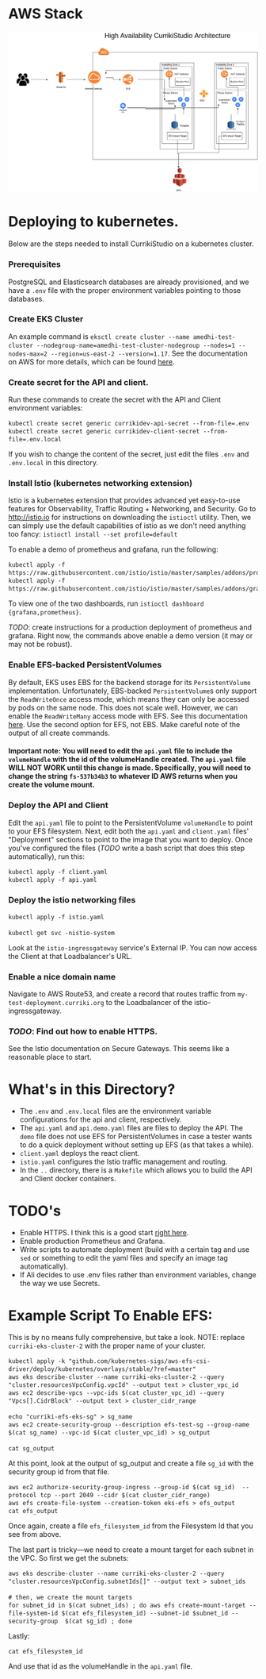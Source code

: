 # AWS Stack

![](EKS-CloudFormationDiagram.png)

# Deploying to kubernetes.

Below are the steps needed to install CurrikiStudio on a kubernetes cluster.

### Prerequisites
PostgreSQL and Elasticsearch databases are already provisioned, and we have a `.env` file with the proper environment variables pointing to those databases.

### Create EKS Cluster

An example command is `eksctl create cluster --name amedhi-test-cluster --nodegroup-name=amedhi-test-cluster-nodegroup --nodes=1 --nodes-max=2 --region=us-east-2 --version=1.17`. See the documentation on AWS for more details, which can be found [here](https://docs.aws.amazon.com/eks/latest/userguide/getting-started-eksctl.html).


### Create secret for the API and client.

Run these commands to create the secret with the API and Client environment variables:
```
kubectl create secret generic currikidev-api-secret --from-file=.env
kubectl create secret generic currikidev-client-secret --from-file=.env.local
```
If you wish to change the content of the secret, just edit the files `.env` and `.env.local` in this directory.


### Install Istio (kubernetes networking extension)
Istio is a kubernetes extension that provides advanced yet easy-to-use features for Observability, Traffic Routing + Networking, and Security.
Go to http://istio.io for instructions on downloading the `istioctl` utility. Then, we can simply use the default capabilities of istio as we don't need anything too fancy:
```istioctl install --set profile=default```

To enable a demo of prometheus and grafana, run the following:
```
kubectl apply -f https://raw.githubusercontent.com/istio/istio/master/samples/addons/prometheus.yaml
kubectl apply -f https://raw.githubusercontent.com/istio/istio/master/samples/addons/grafana.yaml
```

To view one of the two dashboards, run `istioctl dashboard {grafana,prometheus}`.

*TODO*: create instructions for a production deployment of prometheus and grafana. Right now, the commands above enable a demo version (it may or may not be robust).

### Enable EFS-backed PersistentVolumes
By default, EKS uses EBS for the backend storage for its `PersistentVolume` implementation. Unfortunately, EBS-backed `PersistentVolume`s only support the `ReadWriteOnce` access mode, which means they can only be accessed by pods on the same node. This does not scale well. However, we can enable the `ReadWriteMany` access mode with EFS. See this documentation [here](https://aws.amazon.com/premiumsupport/knowledge-center/eks-persistent-storage/). Use the second option for EFS, not EBS. Make careful note of the output of all create commands.

#### Important note: You will need to edit the `api.yaml` file to include the `volumeHandle` with the id of the volumeHandle created. The `api.yaml` file WILL NOT WORK until this change is made. Specifically, you will need to change the string `fs-537b34b3` to whatever ID AWS returns when you create the volume mount.


### Deploy the API and Client
Edit the `api.yaml` file to point to the PersistentVolume `volumeHandle` to point to your EFS filesystem. Next, edit both the `api.yaml` and `client.yaml` files' "Deployment" sections to point to the image that you want to deploy. Once you've configured the files (*TODO* write a bash script that does this step automatically), run this:
```
kubectl apply -f client.yaml
kubectl apply -f api.yaml
```

### Deploy the istio networking files
```
kubectl apply -f istio.yaml

kubectl get svc -nistio-system
```
Look at the `istio-ingressgateway` service's External IP. You can now access the Client at that Loadbalancer's URL.

### Enable a nice domain name
Navigate to AWS Route53, and create a record that routes traffic from `my-test-deployment.curriki.org` to the Loadbalancer of the istio-ingressgateway.

### *TODO*: Find out how to enable HTTPS.
See the Istio documentation on Secure Gateways. This seems like a reasonable place to start.


# What's in this Directory?

* The `.env` and `.env.local` files are the environment variable configurations for the api and client, respectively.
* The `api.yaml` and `api.demo.yaml` files are files to deploy the API. The `demo` file does not use EFS for PersistentVolumes in case a tester wants to do a quick deployment without setting up EFS (as that takes a while).
* `client.yaml` deploys the react client.
* `istio.yaml` configures the Istio traffic management and routing.
* In the `..` directory, there is a `Makefile` which allows you to build the API and Client docker containers.

# TODO's

* Enable HTTPS. I think this is a good start [right here](https://istio.io/latest/docs/tasks/traffic-management/ingress/secure-ingress/).
* Enable production Prometheus and Grafana.
* Write scripts to automate deployment (build with a certain tag and use `sed` or something to edit the yaml files and specify an image tag automatically).
* If Ali decides to use .env files rather than environment variables, change the way we use Secrets.


# Example Script To Enable EFS:

This is by no means fully comprehensive, but take a look. NOTE: replace `curriki-eks-cluster-2` with the proper name of your cluster.

```
kubectl apply -k "github.com/kubernetes-sigs/aws-efs-csi-driver/deploy/kubernetes/overlays/stable/?ref=master"
aws eks describe-cluster --name curriki-eks-cluster-2 --query "cluster.resourcesVpcConfig.vpcId" --output text > cluster_vpc_id
aws ec2 describe-vpcs --vpc-ids $(cat cluster_vpc_id) --query "Vpcs[].CidrBlock" --output text > cluster_cidr_range

echo "curriki-efs-eks-sg" > sg_name
aws ec2 create-security-group --description efs-test-sg --group-name $(cat sg_name) --vpc-id $(cat cluster_vpc_id) > sg_output

cat sg_output
```
At this point, look at the output of sg_output and create a file `sg_id` with the security group id from that file.

```
aws ec2 authorize-security-group-ingress --group-id $(cat sg_id)  --protocol tcp --port 2049 --cidr $(cat cluster_cidr_range)
aws efs create-file-system --creation-token eks-efs > efs_output
cat efs_output
```

Once again, create a file `efs_filesystem_id` from the Filesystem Id that you see from above.

The last part is tricky—we need to create a mount target for each subnet in the VPC. So first we get the subnets:

```
aws eks describe-cluster --name curriki-eks-cluster-2 --query "cluster.resourcesVpcConfig.subnetIds[]" --output text > subnet_ids

# then, we create the mount targets
for subnet_id in $(cat subnet_ids) ; do aws efs create-mount-target --file-system-id $(cat efs_filesystem_id) --subnet-id $subnet_id --security-group  $(cat sg_id) ; done
```

Lastly:

```
cat efs_filesystem_id
```
And use that id as the volumeHandle in the `api.yaml` file.
